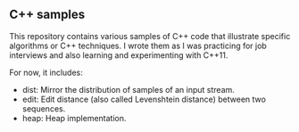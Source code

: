C++ samples
-----------

This repository contains various samples of C++ code that illustrate specific algorithms or C++ techniques. I wrote them as I was practicing for job interviews and also learning and experimenting with C++11.

For now, it includes:

* dist: Mirror the distribution of samples of an input stream.
* edit: Edit distance (also called Levenshtein distance) between two sequences.
* heap: Heap implementation.
